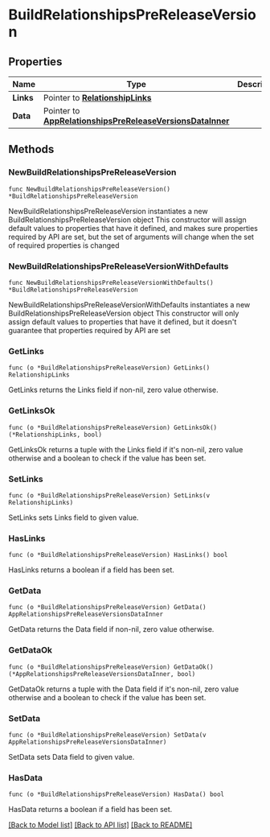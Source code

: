 # BuildRelationshipsPreReleaseVersion

## Properties

Name | Type | Description | Notes
------------ | ------------- | ------------- | -------------
**Links** | Pointer to [**RelationshipLinks**](RelationshipLinks.md) |  | [optional] 
**Data** | Pointer to [**AppRelationshipsPreReleaseVersionsDataInner**](AppRelationshipsPreReleaseVersionsDataInner.md) |  | [optional] 

## Methods

### NewBuildRelationshipsPreReleaseVersion

`func NewBuildRelationshipsPreReleaseVersion() *BuildRelationshipsPreReleaseVersion`

NewBuildRelationshipsPreReleaseVersion instantiates a new BuildRelationshipsPreReleaseVersion object
This constructor will assign default values to properties that have it defined,
and makes sure properties required by API are set, but the set of arguments
will change when the set of required properties is changed

### NewBuildRelationshipsPreReleaseVersionWithDefaults

`func NewBuildRelationshipsPreReleaseVersionWithDefaults() *BuildRelationshipsPreReleaseVersion`

NewBuildRelationshipsPreReleaseVersionWithDefaults instantiates a new BuildRelationshipsPreReleaseVersion object
This constructor will only assign default values to properties that have it defined,
but it doesn't guarantee that properties required by API are set

### GetLinks

`func (o *BuildRelationshipsPreReleaseVersion) GetLinks() RelationshipLinks`

GetLinks returns the Links field if non-nil, zero value otherwise.

### GetLinksOk

`func (o *BuildRelationshipsPreReleaseVersion) GetLinksOk() (*RelationshipLinks, bool)`

GetLinksOk returns a tuple with the Links field if it's non-nil, zero value otherwise
and a boolean to check if the value has been set.

### SetLinks

`func (o *BuildRelationshipsPreReleaseVersion) SetLinks(v RelationshipLinks)`

SetLinks sets Links field to given value.

### HasLinks

`func (o *BuildRelationshipsPreReleaseVersion) HasLinks() bool`

HasLinks returns a boolean if a field has been set.

### GetData

`func (o *BuildRelationshipsPreReleaseVersion) GetData() AppRelationshipsPreReleaseVersionsDataInner`

GetData returns the Data field if non-nil, zero value otherwise.

### GetDataOk

`func (o *BuildRelationshipsPreReleaseVersion) GetDataOk() (*AppRelationshipsPreReleaseVersionsDataInner, bool)`

GetDataOk returns a tuple with the Data field if it's non-nil, zero value otherwise
and a boolean to check if the value has been set.

### SetData

`func (o *BuildRelationshipsPreReleaseVersion) SetData(v AppRelationshipsPreReleaseVersionsDataInner)`

SetData sets Data field to given value.

### HasData

`func (o *BuildRelationshipsPreReleaseVersion) HasData() bool`

HasData returns a boolean if a field has been set.


[[Back to Model list]](../README.md#documentation-for-models) [[Back to API list]](../README.md#documentation-for-api-endpoints) [[Back to README]](../README.md)


